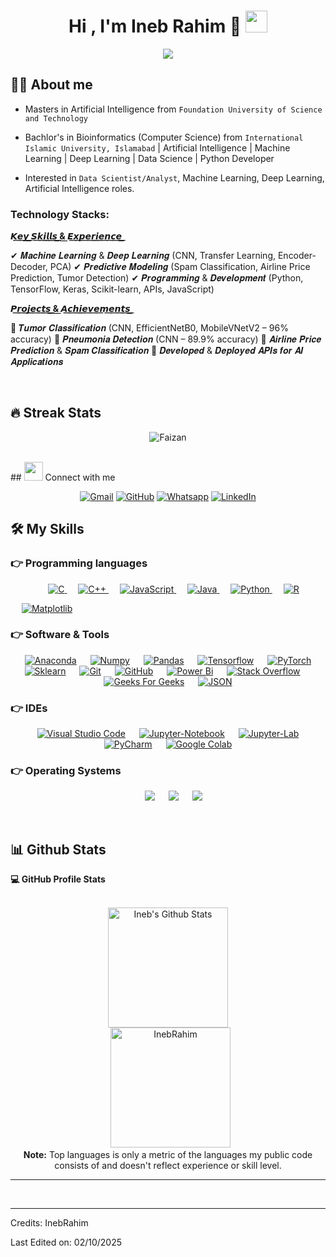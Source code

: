 <h1 align="center">Hi , I'm Ineb Rahim 👋 <img src="https://media.giphy.com/media/hvRJCLFzcasrR4ia7z/giphy.gif" width="35"></h1>
<p align="center">
  <a href="https://github.com/inebrahim"><img src="https://readme-typing-svg.herokuapp.com?lines=Machine+Learning+Engineer;Aspiring%20Data%20Scientist%20(ML,%20DL,%20NLP);Cloud+Computing;Hyper-Ledger-Fabric%20Private%20BlockChain;Generative+Ai;Always%20learning%20new%20things&center=true&width=500&height=50"></a>
</p>

## :sassy_man:  About me
- Masters in Artificial Intelligence from `Foundation University of Science and Technology`
- Bachlor's in Bioinformatics (Computer Science) from `International Islamic University, Islamabad` | Artificial Intelligence | Machine Learning | Deep Learning | Data Science | Python Developer

- Interested in `Data Scientist/Analyst`, Machine Learning, Deep Learning, Artificial Intelligence roles.

### Technology Stacks:


 **𝙆͟𝙚͟𝙮͟ ͟𝙎͟𝙠͟𝙞͟𝙡͟𝙡͟𝙨͟ ͟&͟ ͟𝙀͟𝙭͟𝙥͟𝙚͟𝙧͟𝙞͟𝙚͟𝙣͟𝙘͟𝙚͟ ͟**
 
✔ 𝑴𝒂𝒄𝒉𝒊𝒏𝒆 𝑳𝒆𝒂𝒓𝒏𝒊𝒏𝒈 & 𝑫𝒆𝒆𝒑 𝑳𝒆𝒂𝒓𝒏𝒊𝒏𝒈 (CNN, Transfer Learning, Encoder-Decoder, PCA) 
✔ 𝑷𝒓𝒆𝒅𝒊𝒄𝒕𝒊𝒗𝒆 𝑴𝒐𝒅𝒆𝒍𝒊𝒏𝒈 (Spam Classification, Airline Price Prediction, Tumor Detection) 
✔ 𝑷𝒓𝒐𝒈𝒓𝒂𝒎𝒎𝒊𝒏𝒈 & 𝑫𝒆𝒗𝒆𝒍𝒐𝒑𝒎𝒆𝒏𝒕 (Python, TensorFlow, Keras, Scikit-learn, APIs, JavaScript) 

**𝙋͟𝙧͟𝙤͟𝙟͟𝙚͟𝙘͟𝙩͟𝙨͟ ͟&͟ ͟𝘼͟𝙘͟𝙝͟𝙞͟𝙚͟𝙫͟𝙚͟𝙢͟𝙚͟𝙣͟𝙩͟𝙨͟ ͟**

🔹 𝑻𝒖𝒎𝒐𝒓 𝑪𝒍𝒂𝒔𝒔𝒊𝒇𝒊𝒄𝒂𝒕𝒊𝒐𝒏 (CNN, EfficientNetB0, MobileVNetV2 – 96% accuracy) 
🔹 𝑷𝒏𝒆𝒖𝒎𝒐𝒏𝒊𝒂 𝑫𝒆𝒕𝒆𝒄𝒕𝒊𝒐𝒏 (CNN – 89.9% accuracy) 
🔹 𝑨𝒊𝒓𝒍𝒊𝒏𝒆 𝑷𝒓𝒊𝒄𝒆 𝑷𝒓𝒆𝒅𝒊𝒄𝒕𝒊𝒐𝒏 & 𝑺𝒑𝒂𝒎 𝑪𝒍𝒂𝒔𝒔𝒊𝒇𝒊𝒄𝒂𝒕𝒊𝒐𝒏
🔹 𝑫𝒆𝒗𝒆𝒍𝒐𝒑𝒆𝒅 & 𝑫𝒆𝒑𝒍𝒐𝒚𝒆𝒅 𝑨𝑷𝑰𝒔 𝒇𝒐𝒓 𝑨𝑰 𝑨𝒑𝒑𝒍𝒊𝒄𝒂𝒕𝒊𝒐𝒏𝒔

<br>

## 🔥 Streak Stats
<p align="center"><img src="https://github-readme-streak-stats.herokuapp.com/?user=FaizanMunsaf&theme=algolia" alt="Faizan" /></p>

<br>
## <img src="https://media.giphy.com/media/iY8CRBdQXODJSCERIr/giphy.gif" width="30px"> Connect with me
<p align="center">
	<a href="mailto:faizanmunsaf@gmail.com"><img img src="https://img.shields.io/badge/gmail-%23EA4335.svg?style=plastic&logo=gmail&logoColor=white" alt="Gmail"/></a>
	<a href="https://github.com/FaizanMunsaf"><img src="https://img.shields.io/badge/github-%23181717.svg?style=plastic&logo=github&logoColor=white" alt="GitHub"/></a>
	<a href="https://wa.me/923328893064"><img src="https://img.shields.io/badge/whatsapp-%2325D366.svg?style=plastic&logo=whatsapp&logoColor=white" alt="Whatsapp"/></a>
	<a href="https://www.linkedin.com/in/faizan-munsaf/"><img src="https://img.shields.io/badge/linkedin-%230A66C2.svg?style=plastic&logo=linkedin&logoColor=white" alt="LinkedIn"/></a>
</p>

## 🛠️ My Skills

### 👉 Programming languages

<p align="center"> 
  &emsp; 
  <a href="https://www.cprogramming.com/" target="_blank"> 
    <img alt="C" src="https://img.shields.io/badge/C%20-%232370ED.svg?style=plastic&logo=c&logoColor=white">
  </a> 
  &emsp;
  <a href="https://www.w3schools.com/cpp/" target="_blank"> 
    <img alt="C++" src="https://img.shields.io/badge/C++%20-%2300599C.svg?style=plastic&logo=c%2B%2B&logoColor=white">
  </a> 
  &emsp;
  <a href="https://developer.mozilla.org/en-US/docs/Web/JavaScript" target="_blank"> 
     <img alt="JavaScript" src="https://img.shields.io/badge/JavaScript%20-%23F7DF1E.svg?style=plastic&logo=javascript&logoColor=black">
   </a>
  &emsp;
  <a href="https://www.java.com" target="_blank"> 
    <img alt="Java" src="https://img.shields.io/badge/Java-%23007396.svg?style=plastic&logo=java&logoColor=white">
  </a>
  &emsp;
   <a href="https://www.python.org" target="_blank">
    <img alt="Python" src="https://img.shields.io/badge/Python%20-%2314354C.svg?style=plastic&logo=python&logoColor=white">
  </a>
&emsp;
<a href="https://www.r-project.org/" target="_blank">
  <img alt="R" src="https://img.shields.io/badge/R-276DC3?style=plastic&logo=r&logoColor=white">
</a>

&emsp;
<a href="https://matplotlib.org/" target="_blank">
  <img alt="Matplotlib" src="https://img.shields.io/badge/Matplotlib-11557C?style=plastic&logo=Matplotlib&logoColor=white">
</a>
</p>


 ### 👉 Software & Tools
 
<p align="center">
  &emsp;
    <a href="#"><img alt="Anaconda" src="https://img.shields.io/badge/Anaconda%20-%2343B02A.svg?style=plastic&logo=Anaconda&logoColor=white"></a>
  &emsp;
    <a href="#"><img alt="Numpy" src="https://img.shields.io/badge/Numpy%20-%2334A853.svg?style=plastic&logo=Numpy&logoColor=white"></a>
  &emsp;
    <a href="#"><img alt="Pandas" src="https://img.shields.io/badge/Pandas%20-%2343B02A.svg?style=plastic&logo=Pandas&logoColor=white"></a>
  &emsp;
    <a href="#"><img alt="Tensorflow" src="https://img.shields.io/badge/Tensorflow%20-%23F05033.svg?style=plastic&logo=Tensorflow&logoColor=white"></a>
  &emsp;
    <a href="#"><img alt="PyTorch" src="https://img.shields.io/badge/PyTorch%20-%FE7A16.svg?style=plastic&logo=PyTorch&logoColor=white"></a>
  &emsp;
    <a href="#"><img alt="Sklearn" src="https://img.shields.io/badge/Sklearn%20-%23000000.svg?style=plastic&logo=Sklearn&logoColor=white"></a>
  &emsp;
    <a href="#"><img alt="Git" src="https://img.shields.io/badge/Git%20-%23F05033.svg?style=plastic&logo=git&logoColor=white"></a>
  &emsp;
    <a href="#"><img alt="GitHub" src="https://img.shields.io/badge/github-%23181717.svg?style=plastic&logo=github&logoColor=white"></a>
  &emsp;
    <a href="#"><img alt="Power Bi" src="https://img.shields.io/badge/Power-Bi%20-%2334A853.svg?style=plastic&logo=Power-Bi&logoColor=white"></a>
  &emsp;
    <a href="#"><img alt="Stack Overflow" src="https://img.shields.io/badge/-Stack%20Overflow-FE7A16?style=plastic&logo=stack-overflow&logoColor=white"></a>
  &emsp;
    <a href="#"><img alt="Geeks For Geeks" src="https://img.shields.io/badge/geeksforgeeks-%230F9D58.svg?style=plastic&logo=geeksforgeeks&logoColor=white"></a>
  &emsp;
    <a href="#"><img alt="JSON" img src="https://img.shields.io/badge/json-%23000000.svg?style=plastic&logo=json&logoColor=white"></a>
</p>

 ### 👉 IDEs
 
<p align="center">
  &emsp;
    <a href="#"><img alt="Visual Studio Code" src="https://img.shields.io/badge/Visual%20Studio%20Code-0078d7.svg?style=plastic&logo=visual-studio-code&logoColor=white"></a>
  &emsp;
    <a href="#"><img alt="Jupyter-Notebook" src="https://img.shields.io/badge/Jupyter-Notebook-%23000000.svg?style=plastic&logo=Jupyter-Notebook&logoColor=white" /></a>
  &emsp;
    <a href="#"><img alt="Jupyter-Lab" src="https://img.shields.io/badge/Jupyter-Lab-%2366595C.svg?&style=plastic&logo=Jupyter-Lab&logoColor=white" /></a>
  &emsp;
    <a href="#"><img alt="PyCharm" src="https://img.shields.io/badge/PyCharm%20ide-%232C2255.svg?&style=plastic&logo=PyCharm%20ide&logoColor=white" /></a>
&emsp;
<a href="https://colab.research.google.com/" target="_blank"><img alt="Google Colab" src="https://img.shields.io/badge/Google%20Colab-%23F9AB00.svg?&style=plastic&logo=Google-Colab&logoColor=white" /></a>
</p>

 ### 👉 Operating Systems
 
<p align="center">
  &emsp;
    <a href="#"><img src="https://img.shields.io/badge/Linux-FCC624?style=plastic&logo=linux&logoColor=black"></a>
  &emsp;
    <a href="#"><img src="https://img.shields.io/badge/Ubuntu-E95420?style=plastic&logo=ubuntu&logoColor=white"></a>
  &emsp;
    <a href="#"><img src="https://img.shields.io/badge/Windows-0078D6?style=plastic&logo=windows&logoColor=white"></a>

</p>

<br/>

## 📊 Github Stats



  <summary><b>💻 GitHub Profile Stats</b></summary>
  <br/>
  <p align="center">
    <a href="https://github.com/inebrahim/github-readme-stats"><img alt="Ineb's Github Stats" src="https://github-readme-stats.vercel.app/api?username=inebrahim&show_icons=true&count_private=true&theme=algolia" height="192px"/></a>
<br/>
  &nbsp;
	  <img src="https://github-readme-stats.vercel.app/api/top-langs?username=inebrahim&langs_count=10&show_icons=true&locale=en&layout=compact&theme=algolia" alt="InebRahim" height="192px"/>
  <br/>
  <b>Note:</b> Top languages is only a metric of the languages my public code consists of and doesn't reflect experience or skill level.
  </p>

----

<br/>

-----
Credits: InebRahim

Last Edited on: 02/10/2025
